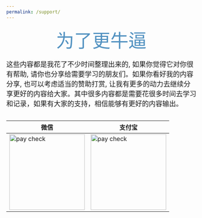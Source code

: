 ```yaml
---
permalink: /support/
---  
```


  
<center><font size="8px" color="#5191c0">为了更牛逼</font></center>
<br>   
<font size="4px">这些内容都是我花了不少时间整理出来的, 如果你觉得它对你很有帮助, 请你也分享给需要学习的朋友们。如果你看好我的内容分享, 也可以考虑适当的赞助打赏, 让我有更多的动力去继续分享更好的内容给大家。其中很多内容都是需要花很多时间去学习和记录，如果有大家的支持，相信能够有更好的内容输出。 </font>
<br><br>
<center>    

| 微信                   |  支付宝   |
| ----                   | --- |
| <img src="{{ '/assets/images/wechatdonate.jpg' }}" width="200" height="200" alt="pay check"/>             | <img src="{{ '/assets/images/alidonate.jpg' }}" width="200" height="200" alt="pay check"/>  |
   
</center>